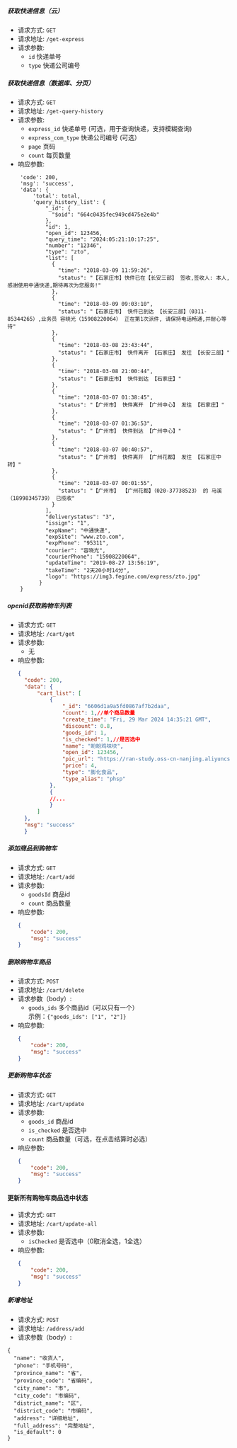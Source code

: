 ##### 获取快递信息（云）

- 请求方式: `GET`
- 请求地址: `/get-express`
- 请求参数:
    - `id` 快递单号
    - `type` 快递公司编号

##### 获取快递信息（数据库、分页）

- 请求方式: `GET`
- 请求地址: `/get-query-history`
- 请求参数:
    - `express_id` 快递单号   (可选，用于查询快递，支持模糊查询)  
    - `express_com_type` 快递公司编号   (可选）
    - `page` 页码
    - `count` 每页数量
- 响应参数:
```
    'code': 200,
    'msg': 'success',
    'data': {
        'total': total,
        'query_history_list': {
            "_id": {
              "$oid": "664c0435fec949cd475e2e4b"
            },
            "id": 1,
            "open_id": 123456,
            "query_time": "2024:05:21:10:17:25",
            "number": "12346",
            "type": "zto",
            "list": [
              {
                "time": "2018-03-09 11:59:26",
                "status": "【石家庄市】快件已在【长安三部】 签收,签收人: 本人,感谢使用中通快递,期待再次为您服务!"
              },
              {
                "time": "2018-03-09 09:03:10",
                "status": "【石家庄市】 快件已到达 【长安三部】（0311-85344265）,业务员 容晓光（15908220064） 正在第1次派件, 请保持电话畅通,并耐心等待"
              },
              {
                "time": "2018-03-08 23:43:44",
                "status": "【石家庄市】 快件离开 【石家庄】 发往 【长安三部】"
              },
              {
                "time": "2018-03-08 21:00:44",
                "status": "【石家庄市】 快件到达 【石家庄】"
              },
              {
                "time": "2018-03-07 01:38:45",
                "status": "【广州市】 快件离开 【广州中心】 发往 【石家庄】"
              },
              {
                "time": "2018-03-07 01:36:53",
                "status": "【广州市】 快件到达 【广州中心】"
              },
              {
                "time": "2018-03-07 00:40:57",
                "status": "【广州市】 快件离开 【广州花都】 发往 【石家庄中转】"
              },
              {
                "time": "2018-03-07 00:01:55",
                "status": "【广州市】 【广州花都】（020-37738523） 的 马溪 （18998345739） 已揽收"
              }
            ],
            "deliverystatus": "3",
            "issign": "1",
            "expName": "中通快递",
            "expSite": "www.zto.com",
            "expPhone": "95311",
            "courier": "容晓光",
            "courierPhone": "15908220064",
            "updateTime": "2019-08-27 13:56:19",
            "takeTime": "2天20小时14分",
            "logo": "https://img3.fegine.com/express/zto.jpg"
          }
    }
```

##### openid获取购物车列表

- 请求方式: `GET`
- 请求地址: `/cart/get`
- 请求参数:
    - 无
- 响应参数:
  ```json
  {
    "code": 200,
    "data": {
        "cart_list": [
            {
                "_id": "6606d1a9a5fd0867af7b2daa",
                "count": 1,//单个商品数量
                "create_time": "Fri, 29 Mar 2024 14:35:21 GMT",
                "discount": 0.8,
                "goods_id": 1,
                "is_checked": 1,//是否选中
                "name": "盼盼鸡味块",
                "open_id": 123456,
                "pic_url": "https://ran-study.oss-cn-nanjing.aliyuncs.com/tb_image_share_1716192723702.jpg.png",
                "price": 4,
                "type": "膨化食品",
                "type_alias": "phsp"
            },
            {
            //...
            }
        ]
    },
    "msg": "success"
    }
  ```

  
##### 添加商品到购物车
- 请求方式: `GET`
- 请求地址: `/cart/add`
- 请求参数:
    - `goodsId` 商品id
    - `count` 商品数量
- 响应参数:
    ```json
    {
        "code": 200,
        "msg": "success"
    }
    ```

##### 删除购物车商品
- 请求方式: `POST`
- 请求地址: `/cart/delete`
- 请求参数（body）:
    - `goods_ids` 多个商品id（可以只有一个）  
        示例：`{"goods_ids": ["1", "2"]}`
- 响应参数:
    ```json
    {
        "code": 200,
        "msg": "success"
    }
    ```

##### 更新购物车状态
- 请求方式: `GET`
- 请求地址: `/cart/update`
- 请求参数:
    - `goods_id` 商品id
    - `is_checked` 是否选中
    - `count` 商品数量（可选，在点击结算时必选）
- 响应参数:
    ```json
    {
        "code": 200,
        "msg": "success"
    }
    ```

#### 更新所有购物车商品选中状态
- 请求方式: `GET`
- 请求地址: `/cart/update-all`
- 请求参数:
    - `isChecked` 是否选中（0取消全选，1全选）
- 响应参数:
    ```json
    {
        "code": 200,
        "msg": "success"
    }
    ```

##### 新增地址  
- 请求方式: `POST`
- 请求地址: `/address/add`
- 请求参数（body）:
```
{
  "name": "收货人",
  "phone": "手机号码",
  "province_name": "省",
  "province_code": "省编码",
  "city_name": "市",
  "city_code": "市编码",
  "district_name": "区",
  "district_code": "市编码",
  "address": "详细地址",
  "full_address": "完整地址",
  "is_default": 0
}
```